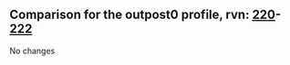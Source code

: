 ## Comparison for the outpost0 profile, rvn: [220](https://github.com/PRO100KatYT/FortniteProfileRevisions/tree/main/profiles/outpost0/220%20outpost0.json)-[222](https://github.com/PRO100KatYT/FortniteProfileRevisions/tree/main/profiles/outpost0/222%20outpost0.json)

No changes
